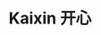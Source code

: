 ---
title: Kaixin 开心
role: Dog
avatar_filename: avatar.jpg
bio: ""

user_groups:
          - Mascot
---